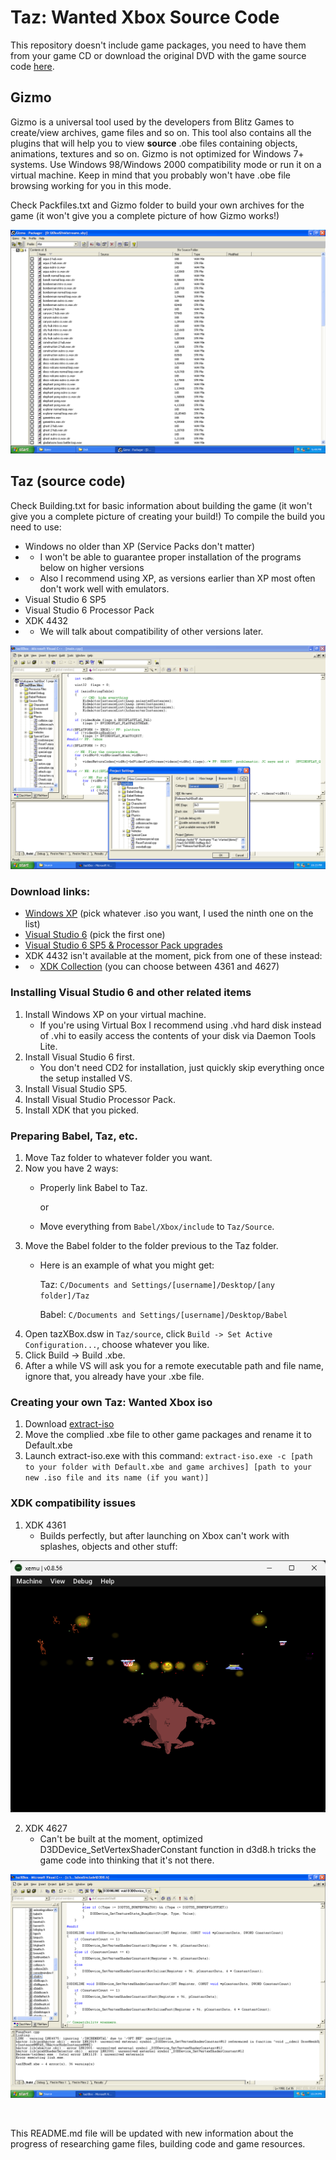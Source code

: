 # Taz: Wanted Xbox Source Code
This repository doesn't include game packages, you need to have them from your game CD or download the original DVD with the game source code [here](https://archive.org/details/redump-id-123502).

## Gizmo
Gizmo is a universal tool used by the developers from Blitz Games to create/view archives, game files and so on.
This tool also contains all the plugins that will help you to view __source__ .obe files containing objects, animations, textures and so on.
Gizmo is not optimized for Windows 7+ systems. Use Windows 98/Windows 2000 compatibility mode or run it on a virtual machine.
Keep in mind that you probably won't have .obe file browsing working for you in this mode.

Check Packfiles.txt and Gizmo folder to build your own archives for the game (it won't give you a complete picture of how Gizmo works!)

![Gizmo](_images/gizmoxp.png)

## Taz (source code)
Check Building.txt for basic information about building the game (it won't give you a complete picture of creating your build!)
To compile the build you need to use:
- Windows no older than XP (Service Packs don't matter)
- - I won't be able to guarantee proper installation of the programs below on higher versions
- - Also I recommend using XP, as versions earlier than XP most often don't work well with emulators.
- Visual Studio 6 SP5
- Visual Studio 6 Processor Pack
- XDK 4432
- - We will talk about compatibility of other versions later.
 
![Taz](_images/taz.png)

### Download links:
- [Windows XP](http://old-dos.ru/index.php?page=files&mode=files&do=show&id=4404) (pick whatever .iso you want, I used the ninth one on the list)
- [Visual Studio 6](http://old-dos.ru/files/file_2693.html) (pick the first one)
- [Visual Studio 6 SP5 & Processor Pack upgrades](https://archive.org/details/vcpp5)
- XDK 4432 isn't available at the moment, pick from one of these instead:
- - [XDK Collection](https://archive.org/details/xbox-sdks) (you can choose between 4361 and 4627)

### Installing Visual Studio 6 and other related items
1. Install Windows XP on your virtual machine.
   - If you're using Virtual Box I recommend using .vhd hard disk instead of .vhi to easily access the contents of your disk via Daemon Tools Lite.
2. Install Visual Studio 6 first.
   - You don't need CD2 for installation, just quickly skip everything once the setup installed VS.
3. Install Visual Studio SP5.
4. Install Visual Studio Processor Pack.
5. Install XDK that you picked.

### Preparing Babel, Taz, etc.
1. Move Taz folder to whatever folder you want.
2. Now you have 2 ways:
   - Properly link Babel to Taz.
     
     or

   - Move everything from `Babel/Xbox/include` to `Taz/Source`.
3. Move the Babel folder to the folder previous to the Taz folder.
   - Here is an example of what you might get:

     Taz: `C/Documents and Settings/[username]/Desktop/[any folder]/Taz`
     
     Babel: `C/Documents and Settings/[username]/Desktop/Babel`
4. Open tazXBox.dsw in `Taz/source`, click `Build -> Set Active Configuration...`, choose whatever you like.
5. Click Build -> Build .xbe.
6. After a while VS will ask you for a remote executable path and file name, ignore that, you already have your .xbe file.

### Creating your own Taz: Wanted Xbox iso
1. Download [extract-iso](https://github.com/XboxDev/extract-xiso)
2. Move the complied .xbe file to other game packages and rename it to Default.xbe
3. Launch extract-iso.exe with this command:
   `extract-iso.exe -c [path to your folder with Default.xbe and game archives] [path to your new .iso file and its name (if you want)]`

### XDK compatibility issues
1. XDK 4361
   - Builds perfectly, but after launching on Xbox can't work with splashes, objects and other stuff:

![XDK 4361](_images/xdk4361.png)

2. XDK 4627
   - Can't be built at the moment, optimized D3DDevice_SetVertexShaderConstant function in d3d8.h tricks the game code into thinking that it's not there.

![XDK 4627](_images/xdk4627.png)

&nbsp;

This README.md file will be updated with new information about the progress of researching game files, building code and game resources.